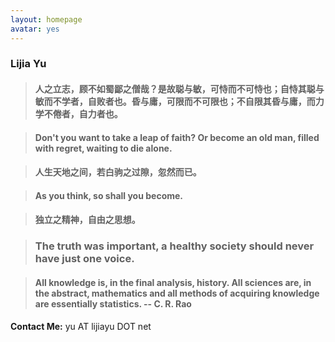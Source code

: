 ```yaml
---
layout: homepage
avatar: yes
---
```



### Lijia Yu



> #### 人之立志，顾不如蜀鄙之僧哉？是故聪与敏，可恃而不可恃也；自恃其聪与敏而不学者，自败者也。昏与庸，可限而不可限也；不自限其昏与庸，而力学不倦者，自力者也。

> #### Don't you want to take a leap of faith? Or become an old man, filled with regret, waiting to die alone.

> #### 人生天地之间，若白驹之过隙，忽然而已。

> #### As you think, so shall you become.

> #### 独立之精神，自由之思想。

> ### The truth was important, a healthy society should never have just one voice.

> #### All knowledge is, in the final analysis, history. All sciences are, in the abstract, mathematics and all methods of acquiring knowledge are essentially statistics. -- C. R. Rao

**Contact Me:** yu AT lijiayu DOT net
